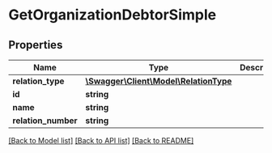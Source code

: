 # GetOrganizationDebtorSimple

## Properties

 Name                | Type                                                      | Description | Notes      
---------------------|-----------------------------------------------------------|-------------|------------
 **relation_type**   | [**\Swagger\Client\Model\RelationType**](RelationType.md) |             | [optional] 
 **id**              | **string**                                                |             | [optional] 
 **name**            | **string**                                                |             | [optional] 
 **relation_number** | **string**                                                |             | [optional] 

[[Back to Model list]](../../README.md#documentation-for-models) [[Back to API list]](../../README.md#documentation-for-api-endpoints) [[Back to README]](../../README.md)


